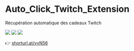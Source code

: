 # Auto_Click_Twitch_Extension
Récupération automatique des cadeaux Twitch

<img src='https://lh3.googleusercontent.com/vWZb1XDry1I69_g3wnjmAi9Mfn1tJp4x36HpphTrVgVxf4n-vaf_1l2L2cB2vp_G__X1vPpV6g=w640-h400-e365-rj-sc0x00ffffff' />
<img src='https://lh3.googleusercontent.com/pH0UM24Uf5q_liOIGQDtL4opVqMaMpF5Y-hgqa-r4b8u0y0KzAj4dK_IIWQdnBlfHYsftWGi=w640-h400-e365-rj-sc0x00ffffff' />
<img src='https://lh3.googleusercontent.com/8_KukdWLJwYoP7SZ7DbSbqhaChFnz_T0boa6c3-QP1J1NCJ-CO-aJ6GS4QZb9GAhLIRh8hT9=w640-h400-e365-rj-sc0x00ffffff' />

👉 [shorturl.at/vyN56](shorturl.at/vyN56)
